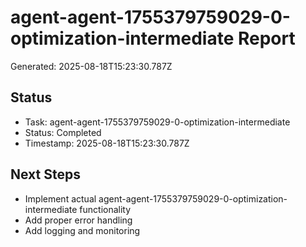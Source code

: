 # agent-agent-1755379759029-0-optimization-intermediate Report

Generated: 2025-08-18T15:23:30.787Z

## Status
- Task: agent-agent-1755379759029-0-optimization-intermediate
- Status: Completed
- Timestamp: 2025-08-18T15:23:30.787Z

## Next Steps
- Implement actual agent-agent-1755379759029-0-optimization-intermediate functionality
- Add proper error handling
- Add logging and monitoring
